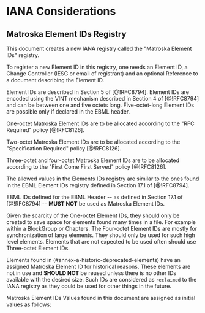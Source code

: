 # IANA Considerations

## Matroska Element IDs Registry

This document creates a new IANA registry called the "Matroska Element IDs"
registry.

To register a new Element ID in this registry, one needs an Element ID,
a Change Controller (IESG or email of registrant) and
an optional Reference to a document describing the Element ID.

Element IDs are described in Section 5 of [@!RFC8794].  Element IDs are encoded
using the VINT mechanism described in Section 4 of [@!RFC8794] and can be between
one and five octets long. Five-octet-long Element IDs are possible
only if declared in the EBML header.

One-octet Matroska Element IDs are to be allocated according to the "RFC Required" policy [@!RFC8126].

Two-octet Matroska Element IDs are to be allocated according to the "Specification Required" policy [@!RFC8126].

Three-octet and four-octet Matroska Element IDs are to be allocated according to the "First Come First Served" policy [@!RFC8126].

The allowed values in the Elements IDs registry are similar to the ones found
in the EBML Element IDs registry defined in Section 17.1 of [@!RFC8794].

EBML IDs defined for the EBML Header -- as defined in Section 17.1 of [@!RFC8794] --
**MUST NOT** be used as Matroska Element IDs.

Given the scarcity of the One-octet Element IDs, they should only be created to save space for elements found many times in a file.
For example within a BlockGroup or Chapters. The Four-octet Element IDs are mostly for synchronization of large elements.
They should only be used for such high level elements.
Elements that are not expected to be used often should use Three-octet Element IDs.

Elements found in (#annex-a-historic-deprecated-elements) have an assigned Matroska Element ID for historical reasons.
These elements are not in use and **SHOULD NOT** be reused unless there is no other IDs available with the desired size.
Such IDs are considered as `reclaimed` to the IANA registry as they could be used for other things in the future.

Matroska Element IDs Values found in this document are assigned as initial values as follows:

